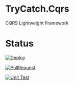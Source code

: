 # TryCatch.Cqrs
CQRS Lightweight Framework

# Status
[![Deploy](https://github.com/TryCatch-SoftwareFactory/TryCatch.Cqrs/actions/workflows/deploy-main.yml/badge.svg)](https://github.com/TryCatch-SoftwareFactory/TryCatch.Cqrs/actions/workflows/deploy-main.yml)

[![PullRequest](https://github.com/TryCatch-SoftwareFactory/TryCatch.Cqrs/actions/workflows/pull-request.yml/badge.svg)](https://github.com/TryCatch-SoftwareFactory/TryCatch.Cqrs/actions/workflows/pull-request.yml)

[![Unit Test](https://github.com/TryCatch-SoftwareFactory/TryCatch.Cqrs/actions/workflows/unit-test.yml/badge.svg)](https://github.com/TryCatch-SoftwareFactory/TryCatch.Cqrs/actions/workflows/unit-test.yml)